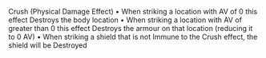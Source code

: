 Crush (Physical Damage Effect) 
• When striking a location with AV of 0 this effect Destroys the body location 
• When striking a location with AV of greater than 0 this effect Destroys the armour on that location (reducing it to 0 AV) 
• When striking a shield that is not Immune to the Crush effect, the shield will be Destroyed